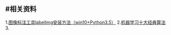 #相关资料
---
1.[图像标注工具labelImg安装方法（win10+Python3.5）](http://blog.csdn.net/u010807846/article/details/73480628)
2.[机器学习十大经典算法](http://blog.csdn.net/jirongzi_cs2011/article/details/9531297)
3.[]()